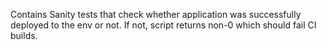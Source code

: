 Contains Sanity tests that check whether application was successfully deployed to the env or not. If not,
script returns non-0 which should fail CI builds.